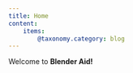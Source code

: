 ```yaml
---
title: Home
content:
    items: 
        @taxonomy.category: blog
---
```


Welcome to **Blender Aid!**
